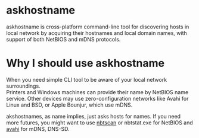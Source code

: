 # askhostname

askhostname is cross-platform command-line tool for discovering hosts in local network by acquiring their hostnames and local domain names,
with support of both NetBIOS and mDNS protocols.

# Why I should use askhostname

When you need simple CLI tool to be aware of your local network surroundings.\
Printers and Windows machines can provide their name by NetBIOS name service.
Other devices may use zero-configuration networks like Avahi for Linux and BSD, or Apple Bounjur, which use mDNS.

akshostnames, as name implies, just asks hosts for names.
If you need more futures, you might want to use [nbtscan](https://github.com/resurrecting-open-source-projects/nbtscan) or nbtstat.exe for NetBIOS
and [avahi](https://avahi.org/) for mDNS, DNS-SD.
